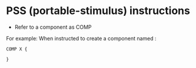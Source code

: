 
# PSS (portable-stimulus) instructions
- Refer to a component as COMP

For example:
When instructed to create a component named <X>:
```pss
COMP X {

}
```

